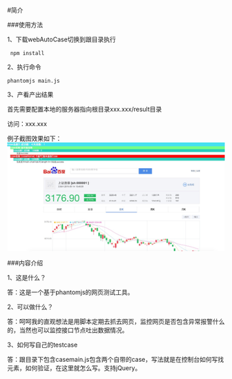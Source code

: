 #简介


###使用方法
  
1、下载webAutoCase切换到跟目录执行
  
     npm install 

2、执行命令
   
    phantomjs main.js
 
3、产看产出结果

   首先需要配置本地的服务器指向根目录xxx.xxx/result目录
   
   访问：xxx.xxx
   
   例子截图效果如下：
   <img src="./tmp/snap1.png">
   
   
   
###内容介绍

1、这是什么？

答：这是一个基于phantomjs的网页测试工具。

2、可以做什么？

答：呵呵我的直观想法是用脚本定期去抓去网页，监控网页是否包含异常报警什么的，当然也可以监控接口节点吐出数据情况。

3、如何写自己的testcase

答：跟目录下包含casemain.js包含两个自带的case，写法就是在控制台如何写找元素，如何验证，在这里就怎么写。支持jQuery。